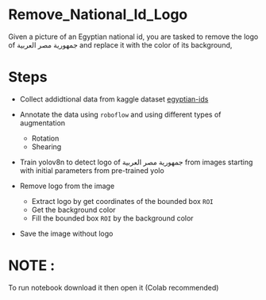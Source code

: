 # Remove_National_Id_Logo
Given a picture of an Egyptian national id, you are tasked to remove the logo of جمهورية
مصر العربية and replace it with the color of its background,
# Steps
* Collect addidtional data from kaggle dataset [egyptian-ids](https://www.kaggle.com/datasets/mostafaebrahiem/egyptian-ids) 

* Annotate the data using `roboflow` and using different types of augmentation
  - Rotation
  - Shearing

* Train yolov8n to detect logo of جمهورية مصر العربية from images starting with initial parameters from pre-trained yolo

* Remove logo from the image 
  - Extract  logo by get coordinates of the bounded box `ROI`
  - Get the background color
  - Fill the bounded box `ROI` by the background color

 * Save the image without logo


# NOTE : 
To run notebook download it then open it (Colab recommended)
